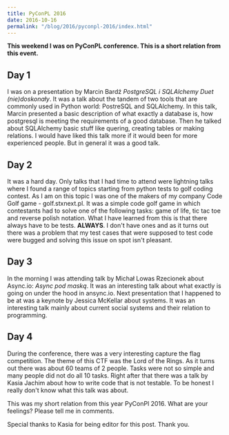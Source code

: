 ```yaml
---
title: PyConPL 2016
date: 2016-10-16
permalink: "/blog/2016/pyconpl-2016/index.html"
---
```


**This weekend I was on PyConPL conference. This is a short relation
from this event.**

## Day 1

I was on a presentation by Marcin Bardź _PostgreSQL i SQLAlchemy Duet
(nie)doskonały_. It was a talk about the tandem of two tools that are
commonly used in Python world: PostreSQL and SQLAlchemy. In this talk,
Marcin presented a basic description of what exactly a database is, how
postgresql is meeting the requirements of a good database. Then he
talked about SQLAlchemy basic stuff like quering, creating tables or
making relations. I would have liked this talk more if it would been for
more experienced people. But in general it was a good talk.

## Day 2

It was a hard day. Only talks that I had time to attend were lightning
talks where I found a range of topics starting from python tests to golf
coding contest. As I am on this topic I was one of the makers of my
company Code Golf game - golf.stxnext.pl. It was a simple code golf game
in which contestants had to solve one of the following tasks: game of
life, tic tac toe and reverse polish notation. What I have learned from
this is that there always have to be tests. **ALWAYS**. I don't have
ones and as it turns out there was a problem that my test cases that
were supposed to test code were bugged and solving this issue on spot
isn't pleasant.

## Day 3

In the morning I was attending talk by Michał Lowas Rzecionek about
Async.io: _Async pod maską_. It was an interesting talk about what
exactly is going on under the hood in ansync.io. Next presentation that
I happened to be at was a keynote by Jessica McKellar about systems. It
was an interesting talk mainly about current social systems and their
relation to programming.

## Day 4

During the conference, there was a very interesting capture the flag
competition. The theme of this CTF was the Lord of the Rings. As it
turns out there was about 60 teams of 2 people. Tasks were not so simple
and many people did not do all 10 tasks. Right after that there was a
talk by Kasia Jachim about how to write code that is not testable. To be
honest I really don't know what this talk was about.

This was my short relation from this year PyConPl 2016. What are your
feelings? Please tell me in comments.

Special thanks to Kasia for being editor for this post. Thank you.
